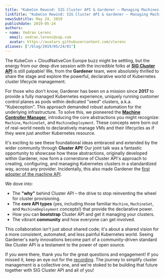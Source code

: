 ```yaml
---
title: "KubeCon Rewind: SIG Cluster API & Gardener – Managing Machines Automatically"
linkTitle: "KubeCon Rewind: SIG Cluster API & Gardener – Managing Machines Automatically"
newsSubtitle: May 24, 2019
publishdate: 2019-05-24
authors:
- name: Vedran Lerenc
  email: vedran.lerenc@sap.com
  avatar: https://avatars.githubusercontent.com/vlerenc
aliases: ["/blog/2019/05/24/01"]
---
```


The KubeCon + CloudNativeCon Europe buzz might be settling, but the energy from our deep dive session with the incredible folks at [**SIG Cluster API**](https://github.com/kubernetes-sigs/cluster-api?tab=readme-ov-file#cluster-api) is still palpable! We, from the **Gardener** team, were absolutely thrilled to share the stage and explore the powerful, declarative world of Kubernetes cluster lifecycle management.

For those who don't know, Gardener has been on a mission since **2017** to provide a fully managed Kubernetes experience, uniquely running customer control planes as pods within dedicated "seed" clusters, a.k.a. "Kubeception". This approach demanded robust automation for the underlying infrastructure. To solve this, we pioneered the [**Machine Controller Manager**](https://github.com/gardener/machine-controller-manager), introducing the core abstractions you might recognize: `Machine`, `MachineSet`, and `MachineDeployment`. These concepts were born out of real-world needs to declaratively manage VMs and their lifecycles as if they were just another Kubernetes resource.

It's exciting to see these foundational ideas embraced and extended by the wider community through **Cluster API**! Our joint talk was a fantastic opportunity to showcase how these abstractions, originally developed within Gardener, now form a cornerstone of Cluster API's approach to creating, configuring, and managing Kubernetes clusters in a standardized way, across any provider. Incidentally, this also made Gardener the [first adopter of the machine API](https://github.com/kubernetes-sigs/cluster-api/commit/00b1ead264aea6f88585559056c180771cce3815).

We dove into:
*   The **"why"** behind Cluster API – the drive to stop reinventing the wheel for cluster provisioning.
*   The **core API types** (yes, including those familiar `Machine`, `MachineSet`, and `MachineDeployment` concepts!) that provide the declarative power.
*   How you can **bootstrap** Cluster API and get it managing your clusters.
*   The vibrant **community** and how everyone can get involved.

This collaboration isn't just about shared code; it's about a shared vision for a more consistent, automated, and less painful Kubernetes world. Seeing Gardener's early innovations become part of a community-driven standard like Cluster API is a testament to the power of open source.

If you were there, thank you for the great questions and engagement! If you missed it, keep an eye out for the [recording](https://www.youtube.com/watch?v=Mtg8jygK3Hs). The journey to simplify cluster management is a collective one, and we're stoked to be building that future together with SIG Cluster API and all of you!
